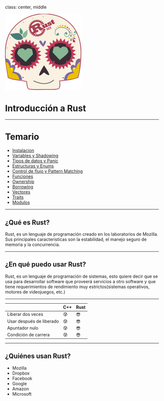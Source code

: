 class: center, middle

<img src="../assets/images/rustmx-logo.svg" alt="RustMX" width="250rem" height="auto">

# Introducción a Rust

---

# Temario

- [Instalacion](../01-instalacion/index.html)
- [Variables y Shadowing](../02-variables/index.html)
- [Tipos de datos y Panic](../03-sintaxis/index.html)
- [Estructuras y Enums](../04-enums/index.html)
- [Control de flujo y Pattern Matching](../05-control-flujo/index.html)
- [Funciones](../06-funciones/index.html)
- [Ownership](../07-ownership/index.html)
- [Borrowing](../08-borrowing/index.html)
- [Vectores](../09-vectores/index.html)
- [Traits](../10-traits/index.html)
- [Modulos](../11-modulos/index.html)


---

## ¿Qué es Rust?

Rust, es un lenguaje de programación creado en los laboratorios de Mozilla. Sus 
principales caracteristicas son la estabilidad, el manejo seguro de memoria y la 
concurrencia.

---

## ¿En qué puedo usar Rust?

Rust, es un lenguaje de programación de sistemas, esto quiere decir que se usa 
para desarrollar software que proveerá servicios a otro software y que tiene 
requerimientos de rendimiento muy estrictos(sistemas operativos, motores de 
videojuegos, etc.)

---

| | C++ | Rust|
|--- | --- | --- |
|Liberar dos veces| :cold_sweat: | :sunglasses: |
|Usar después de liberado | :cold_sweat: | :sunglasses: |
|Apuntador nulo | :cold_sweat: | :sunglasses: |
|Condición de carrera | :cold_sweat: | :sunglasses: |

---

## ¿Quiénes usan Rust?

- Mozilla
- Dropbox
- Facebook
- Google
- Amazon
- Microsoft